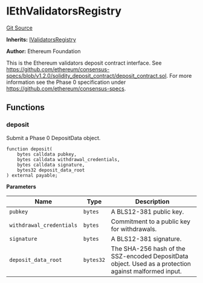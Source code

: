 # IEthValidatorsRegistry
[Git Source](https://github.com/stakewise/v3-core/blob/c4059a64871829ca60ea58f054baf8eb13d3572a/contracts/interfaces/IEthValidatorsRegistry.sol)

**Inherits:**
[IValidatorsRegistry](/contracts/interfaces/IValidatorsRegistry.sol/interface.IValidatorsRegistry.md)

**Author:**
Ethereum Foundation

This is the Ethereum validators deposit contract interface.
See https://github.com/ethereum/consensus-specs/blob/v1.2.0/solidity_deposit_contract/deposit_contract.sol.
For more information see the Phase 0 specification under https://github.com/ethereum/consensus-specs.


## Functions
### deposit

Submit a Phase 0 DepositData object.


```solidity
function deposit(
    bytes calldata pubkey,
    bytes calldata withdrawal_credentials,
    bytes calldata signature,
    bytes32 deposit_data_root
) external payable;
```
**Parameters**

|Name|Type|Description|
|----|----|-----------|
|`pubkey`|`bytes`|A BLS12-381 public key.|
|`withdrawal_credentials`|`bytes`|Commitment to a public key for withdrawals.|
|`signature`|`bytes`|A BLS12-381 signature.|
|`deposit_data_root`|`bytes32`|The SHA-256 hash of the SSZ-encoded DepositData object. Used as a protection against malformed input.|


